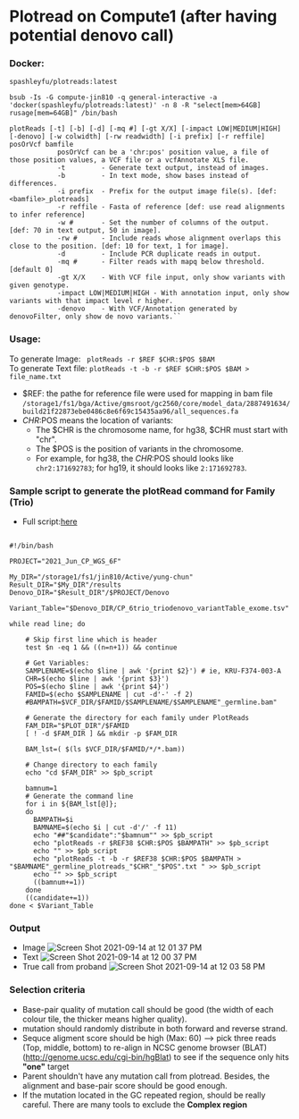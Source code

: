 # Plotread on Compute1 (after having potential denovo call)

### Docker: 
```spashleyfu/plotreads:latest```
```
bsub -Is -G compute-jin810 -q general-interactive -a 'docker(spashleyfu/plotreads:latest)' -n 8 -R "select[mem>64GB] rusage[mem=64GB]" /bin/bash

plotReads [-t] [-b] [-d] [-mq #] [-gt X/X] [-impact LOW|MEDIUM|HIGH] [-denovo] [-w colwidth] [-rw readwidth] [-i prefix] [-r reffile] posOrVcf bamfile
            posOrVcf can be a 'chr:pos' position value, a file of those position values, a VCF file or a vcfAnnotate XLS file.
            -t         - Generate text output, instead of images.
            -b         - In text mode, show bases instead of differences.
            -i prefix  - Prefix for the output image file(s). [def:  <bamfile>_plotreads]
            -r reffile - Fasta of reference [def: use read alignments to infer reference]
            -w #       - Set the number of columns of the output.  [def: 70 in text output, 50 in image].
            -rw #      - Include reads whose alignment overlaps this close to the position. [def: 10 for text, 1 for image].
            -d         - Include PCR duplicate reads in output.
            -mq #      - Filter reads with mapq below threshold.  [default 0]
            -gt X/X    - With VCF file input, only show variants with given genotype.
            -impact LOW|MEDIUM|HIGH - With annotation input, only show variants with that impact level r higher.
            -denovo    - With VCF/Annotation generated by denovoFilter, only show de novo variants.``
```
### Usage:
To generate Image: ``` plotReads -r $REF $CHR:$POS $BAM``` </br>
To generate Text file: ```plotReads -t -b -r $REF $CHR:$POS $BAM > file_name.txt```
- $REF: the pathe for reference file were used for mapping in bam file
```/storage1/fs1/bga/Active/gmsroot/gc2560/core/model_data/2887491634/build21f22873ebe0486c8e6f69c15435aa96/all_sequences.fa```
- $CHR:$POS means the location of variants: 
    * The $CHR is the chromosome name, for hg38, $CHR must start with "chr".
    * The $POS is the position of variants in the chromosome.
    * For example, for hg38, the $CHR:$POS should looks like `chr2:171692783`; for hg19, it should looks like `2:171692783`.

### Sample script to generate the plotRead command for Family (Trio)
- Full script:[here](https://github.com/Drdreammaerd/Whole_genome_analysis/blob/main/Downstream%20Analysis/Scripts/Plotread_script_Trio.sh)
```

#!/bin/bash

PROJECT="2021_Jun_CP_WGS_6F"

My_DIR="/storage1/fs1/jin810/Active/yung-chun"
Result_DIR="$My_DIR"/results
Denovo_DIR="$Result_DIR"/$PROJECT/Denovo

Variant_Table="$Denovo_DIR/CP_6trio_triodenovo_variantTable_exome.tsv"

while read line; do

    # Skip first line which is header
    test $n -eq 1 && ((n=n+1)) && continue

    # Get Variables:
    SAMPLENAME=$(echo $line | awk '{print $2}') # ie, KRU-F374-003-A
    CHR=$(echo $line | awk '{print $3}')
    POS=$(echo $line | awk '{print $4}')
    FAMID=$(echo $SAMPLENAME | cut -d'-' -f 2)
    #BAMPATH=$VCF_DIR/$FAMID/$SAMPLENAME/$SAMPLENAME"_germline.bam"   

    # Generate the directory for each family under PlotReads
    FAM_DIR="$PLOT_DIR"/$FAMID
    [ ! -d $FAM_DIR ] && mkdir -p $FAM_DIR

    BAM_lst=( $(ls $VCF_DIR/$FAMID/*/*.bam))

    # Change directory to each family
    echo "cd $FAM_DIR" >> $pb_script

    bamnum=1
    # Generate the command line
    for i in ${BAM_lst[@]};
    do
      BAMPATH=$i
      BAMNAME=$(echo $i | cut -d'/' -f 11)
      echo "##"$candidate":"$bamnum"" >> $pb_script
      echo "plotReads -r $REF38 $CHR:$POS $BAMPATH" >> $pb_script
      echo "" >> $pb_script
      echo "plotReads -t -b -r $REF38 $CHR:$POS $BAMPATH > "$BAMNAME"_germline_plotreads_"$CHR"_"$POS".txt " >> $pb_script
      echo "" >> $pb_script
      ((bamnum+=1))
    done
    ((candidate+=1))
done < $Variant_Table

```

### Output
- Image
  ![Screen Shot 2021-09-14 at 12 01 37 PM](https://user-images.githubusercontent.com/86803803/133301754-9031b5b3-7836-4773-b7e9-a20fb7ceae7d.png)
- Text
  ![Screen Shot 2021-09-14 at 12 00 37 PM](https://user-images.githubusercontent.com/86803803/133301665-38695353-d696-48f8-9c66-9ea9a3ff3cfb.png)
- True call from proband
  ![Screen Shot 2021-09-14 at 12 03 58 PM](https://user-images.githubusercontent.com/86803803/133302043-1599ef93-50d9-4bfd-adae-fd90473ba1cd.png)


### Selection criteria
- Base-pair quality of mutation call should be good (the width of each colour tile, the thicker means higher quality).
- mutation should randomly distribute in both forward and reverse strand.
- Sequce aligment score should be high (Max: 60) --> pick three reads (Top, middle, bottom) to re-align in NCSC genome browser (BLAT) (http://genome.ucsc.edu/cgi-bin/hgBlat) to see if the sequence only hits **"one"** target
- Parent shouldn't have any mutation call from plotread. Besides, the alignment and base-pair score should be good enough.
- If the mutation located in the GC repeated region, should be really careful. There are many tools to exclude the **Complex region**
